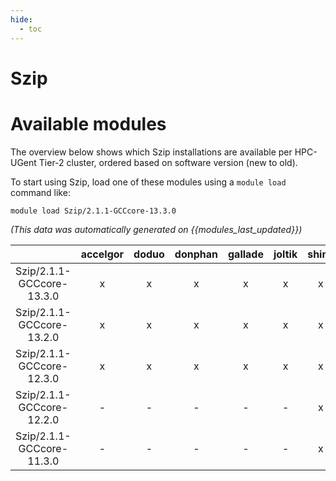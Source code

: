 ```yaml
---
hide:
  - toc
---
```


Szip
====

# Available modules


The overview below shows which Szip installations are available per HPC-UGent Tier-2 cluster, ordered based on software version (new to old).

To start using Szip, load one of these modules using a `module load` command like:

```shell
module load Szip/2.1.1-GCCcore-13.3.0
```

*(This data was automatically generated on {{modules_last_updated}})*  

| |accelgor|doduo|donphan|gallade|joltik|shinx|
| :---: | :---: | :---: | :---: | :---: | :---: | :---: |
|Szip/2.1.1-GCCcore-13.3.0|x|x|x|x|x|x|
|Szip/2.1.1-GCCcore-13.2.0|x|x|x|x|x|x|
|Szip/2.1.1-GCCcore-12.3.0|x|x|x|x|x|x|
|Szip/2.1.1-GCCcore-12.2.0|-|-|-|-|-|x|
|Szip/2.1.1-GCCcore-11.3.0|-|-|-|-|-|x|
